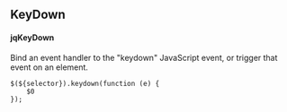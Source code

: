 ## KeyDown
#### jqKeyDown
Bind an event handler to the "keydown" JavaScript event, or trigger that event on an element.
```
$(${selector}).keydown(function (e) { 
	$0
});
```